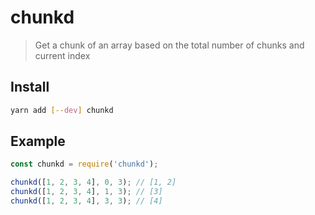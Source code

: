# chunkd

> Get a chunk of an array based on the total number of chunks and current index

## Install

```sh
yarn add [--dev] chunkd
```

## Example

```js
const chunkd = require('chunkd');

chunkd([1, 2, 3, 4], 0, 3); // [1, 2]
chunkd([1, 2, 3, 4], 1, 3); // [3]
chunkd([1, 2, 3, 4], 3, 3); // [4]
```
